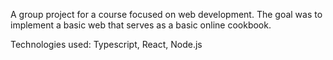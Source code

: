 A group project for a course focused on web development. The goal was to implement a basic web that serves as a basic online cookbook. 

Technologies used: Typescript, React, Node.js
